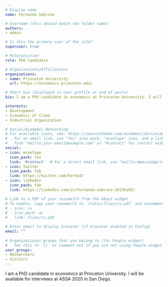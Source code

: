 ```yaml
---
# Display name
name: Fernanda Sobrino

# Username (this should match the folder name)
authors:
- admin

# Is this the primary user of the site?
superuser: true

# Role/position
role: PhD Candidate

# Organizations/Affiliations
organizations:
- name: Princeton University
  url: https://economics.princeton.edu/

# Short bio (displayed in user profile at end of posts)
bio: I am a PhD candidate in economics at Princeton University. I will be available for interviews at ASSA 2020 in San Diego. 

interests:
- Development
- Economics of Crime 
- Industrial Organization

# Social/Academic Networking
# For available icons, see: https://sourcethemes.com/academic/docs/widgets/#icons
#   For an email link, use "fas" icon pack, "envelope" icon, and a link in the
#   form "mailto:your-email@example.com" or "#contact" for contact widget.
social:
- icon: envelope
  icon_pack: fas
  link: '#contact'  # For a direct email link, use "mailto:mmacias@princeton.edu".
- icon: twitter
  icon_pack: fab
  link: https://twitter.com/FerSo47
- icon: linkedin
  icon_pack: fab
  link: https://linkedin.com/in/fernanda-sobrino-26136a95/

# Link to a PDF of your resume/CV from the About widget.
# To enable, copy your resume/CV to `static/files/cv.pdf` and uncomment the lines below.  
# - icon: cv
#   icon_pack: ai
#   link: files/cv.pdf

# Enter email to display Gravatar (if Gravatar enabled in Config)
email: ""
  
# Organizational groups that you belong to (for People widget)
#   Set this to `[]` or comment out if you are not using People widget.  
user_groups:
- Researchers
- Visitors
---
```

 I am a PhD candidate in economics at Princeton University. I will be available for interviews at ASSA 2020 in San Diego.

 
